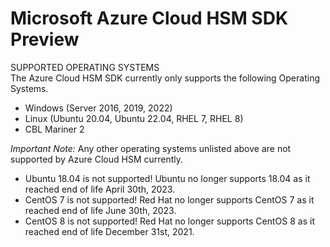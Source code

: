 # Microsoft Azure Cloud HSM SDK Preview

SUPPORTED OPERATING SYSTEMS  
The Azure Cloud HSM SDK currently only supports the following Operating Systems.  
- Windows (Server 2016, 2019, 2022) 
- Linux (Ubuntu 20.04, Ubuntu 22.04, RHEL 7, RHEL 8)
- CBL Mariner 2

*Important Note:* Any other operating systems unlisted above are not supported by Azure Cloud HSM currently. 
- Ubuntu 18.04 is not supported! Ubuntu no longer supports 18.04 as it reached end of life April 30th, 2023. 
- CentOS 7 is not supported! Red Hat no longer supports CentOS 7 as it reached end of life June 30th, 2023.
- CentOS 8 is not supported! Red Hat no longer supports CentOS 8 as it reached end of life December 31st, 2021.



